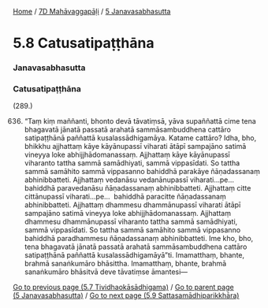 
[Home](/) / [7D Mahāvaggapāḷi](../../7D.md) / [5 Janavasabhasutta](../5.md)

# 5.8 Catusatipaṭṭhāna

### Janavasabhasutta

### Catusatipaṭṭhāna

(289.)

636. “Taṃ kiṃ maññanti, bhonto devā tāvatiṃsā, yāva supaññattā cime tena bhagavatā jānatā passatā arahatā sammāsambuddhena cattāro satipaṭṭhānā paññattā kusalassādhigamāya. Katame cattāro? Idha, bho, bhikkhu ajjhattaṃ kāye kāyānupassī viharati ātāpī sampajāno satimā vineyya loke abhijjhādomanassaṃ. Ajjhattaṃ kāye kāyānupassī viharanto tattha sammā samādhiyati, sammā vippasīdati. So tattha sammā samāhito sammā vippasanno bahiddhā parakāye ñāṇadassanaṃ abhinibbatteti. Ajjhattaṃ vedanāsu vedanānupassī viharati…pe…  bahiddhā paravedanāsu ñāṇadassanaṃ abhinibbatteti. Ajjhattaṃ citte cittānupassī viharati…pe…  bahiddhā paracitte ñāṇadassanaṃ abhinibbatteti. Ajjhattaṃ dhammesu dhammānupassī viharati ātāpī sampajāno satimā vineyya loke abhijjhādomanassaṃ. Ajjhattaṃ dhammesu dhammānupassī viharanto tattha sammā samādhiyati, sammā vippasīdati. So tattha sammā samāhito sammā vippasanno bahiddhā paradhammesu ñāṇadassanaṃ abhinibbatteti. Ime kho, bho, tena bhagavatā jānatā passatā arahatā sammāsambuddhena cattāro satipaṭṭhānā paññattā kusalassādhigamāyā”ti. Imamatthaṃ, bhante, brahmā sanaṅkumāro bhāsittha. Imamatthaṃ, bhante, brahmā sanaṅkumāro bhāsitvā deve tāvatiṃse āmantesi—

[Go to previous page (5.7 Tividhaokāsādhigama)](5.7.md) / [Go to parent page (5 Janavasabhasutta)](../5.md) / [Go to next page (5.9 Sattasamādhiparikkhāra)](5.9.md)



